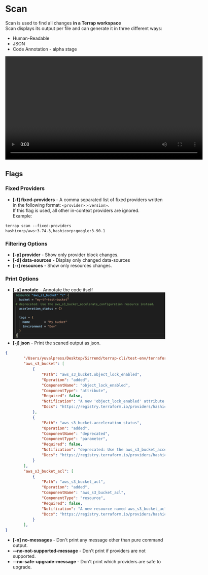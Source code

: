 # Scan

Scan is used to find all changes **in a Terrap workspace**</br>
Scan displays its output per file and can generate it in three different ways:
* Human-Readable
* JSON
* Code Annotation - alpha stage

<video width="622" height="325" loop autoplay>
  <source src="images/scan.mp4" type="video/mp4">
  Your browser does not support the video tag.
</video>

## Flags
### Fixed Providers
* **[-f] fixed-providers** - A comma separated list of fixed providers written in the following format: `<provider>:<version>`.</br>
If this flag is used, all other in-context providers are ignored.</br>
Example:
```shell
terrap scan --fixed-providers hashicorp/aws:3.74.3,hashicorp:google:3.90.1
```

### Filtering Options
* **[-p] provider** - Show only provider block changes.
* **[-d] data-sources** - Display only changed data-sources
* **[-r] resources** - Show only resources changes.

### Print Options
* **[-a] anotate** - Annotate the code itself</br>
![annotated](images/annotated-resource.png)
* **[-j] json** - Print the scaned output as json.</br>
```json
{
        "/Users/yuvalpress/Desktop/Sirrend/terrap-cli/test-env/terraform-test/test.tf": {
		"aws_s3_bucket": [
			{
				"Path": "aws_s3_bucket.object_lock_enabled",
				"Operation": "added",
				"ComponentName": "object_lock_enabled",
				"ComponentType": "attribute",
				"Required": false,
				"Notification": "A new 'object_lock_enabled' attribute is now available",
				"Docs": "https://registry.terraform.io/providers/hashicorp/aws/3.75.0/docs/resources/s3_bucket"
			},
			{
				"Path": "aws_s3_bucket.acceleration_status",
				"Operation": "added",
				"ComponentName": "deprecated",
				"ComponentType": "parameter",
				"Required": false,
				"Notification": "deprecated: Use the aws_s3_bucket_accelerate_configuration resource instead.",
				"Docs": "https://registry.terraform.io/providers/hashicorp/aws/3.75.0/docs/resources/s3_bucket"
			}
		],
		"aws_s3_bucket_acl": [
			{
				"Path": "aws_s3_bucket_acl",
				"Operation": "added",
				"ComponentName": "aws_s3_bucket_acl",
				"ComponentType": "resource",
				"Required": false,
				"Notification": "A new resource named aws_s3_bucket_acl is now available",
				"Docs": "https://registry.terraform.io/providers/hashicorp/aws/3.75.0/docs/resources/s3_bucket_acl"
			}
		],
}
```
* **[-n] no-messages** - Don't print any message other than pure command output.
* **--no-not-supported-message** - Don't print if providers are not supported.
* **--no-safe-upgrade-message** - Don't print which providers are safe to upgrade.